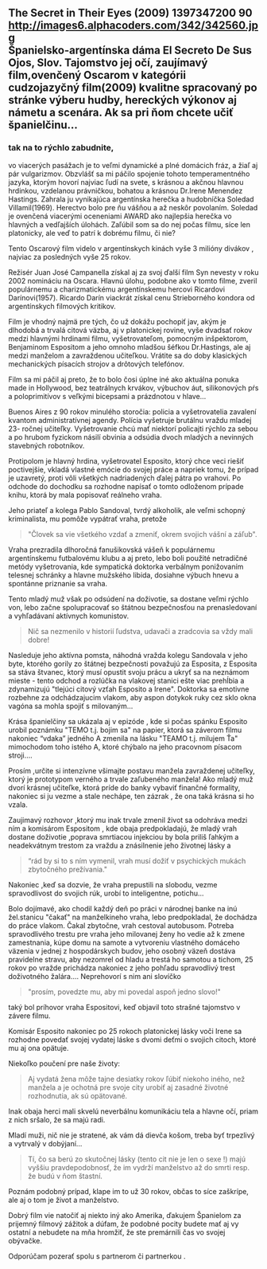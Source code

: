 The Secret in Their Eyes (2009)
1397347200
90
http://images6.alphacoders.com/342/342560.jpg    
Španielsko-argentínska dáma __El Secreto De Sus Ojos__, Slov. __Tajomstvo jej očí__, zaujímavý film,ovenčený Oscarom v kategórii cudzojazyčný film(2009) kvalitne spracovaný po stránke výberu hudby, hereckých výkonov aj námetu a scenára. Ak sa pri ňom chcete učiť španielčinu...
---
### tak na to rýchlo zabudnite, 

vo viacerých pasážach je to veľmi dynamické a plné domácich fráz, a žiaľ aj pár vulgarizmov. Obzvlášť sa mi páčilo spojenie tohoto temperamentného jazyka, ktorým hovorí najviac ľudí na svete, s krásnou a akčnou hlavnou hrdinkou, vzdelanou právničkou, bohatou a krásnou Dr.Irene Menendez Hastings. Zahrala ju vynikajúca argentínska herečka a hudobníčka Soledad Villamil(1969).
Herectvo bolo pre ňu vášňou a až neskôr povolaním. Soledad je ovenčená viacerými oceneniami AWARD ako najlepšia herečka vo hlavných a vedľajších úlohách. Zaľúbil som sa do nej počas filmu, síce len platonicky, ale veď to patrí k dobrému filmu, či nie? 

Tento Oscarový film videlo v argentínskych kinách vyše 3 milióny divákov , najviac za posledných vyše 25 rokov.

Režisér Juan José Campanella získal aj za svoj ďalší film Syn nevesty v roku 2002 nomináciu na Oscara. Hlavnú úlohu, podobne ako v tomto filme, zveril populárnemu a charizmatickému argentínskemu hercovi Ricardovi Darínovi(1957). Ricardo Darín viackrát získal cenu Strieborného kondora od argentínskych filmových kritikov. 

Film je vhodný najmä pre tých, čo už dokážu pochopiť jav, akým je dlhodobá a trvalá citová väzba, aj v platonickej rovine, vyše dvadsať rokov medzi hlavnými hrdinami filmu, vyšetrovateľom, pomocným inšpektorom, Benjaminom Espositom a jeho omnoho mladšou šéfkou Dr.Hastings, ale aj medzi manželom a zavraždenou učiteľkou. Vrátite sa do doby klasických mechanických písacích strojov a drôtových telefónov. 

Film sa mi páčil aj preto, že to bolo čosi úplne iné ako aktuálna ponuka made in Hollywood, bez teatrálnych krvákov, výbuchov áut, silikonových pŕs a poloprimitívov s veľkými bicepsami a prázdnotou v hlave… 

Buenos Aires z 90 rokov minulého storočia: policia a vyšetrovatelia zavalení kvantom administratívnej agendy. Polícia vyšetruje brutálnu vraždu mladej 23- ročnej učiteľky. Vyšetrovanie chcú mať niektorí policajti rýchlo za sebou a po hrubom fyzickom násilí obvinia a odsúdia dvoch mladých a nevinných stavebných robotníkov.

Protipolom je hlavný hrdina, vyšetrovatel Esposito, ktorý chce veci riešiť poctivejšie, vkladá vlastné emócie do svojej práce a napriek tomu, že prípad je uzavretý, proti vôli všetkých nadriadených ďalej pátra po vrahovi. Po odchode do dochodku sa rozhodne napísať o tomto odloženom prípade knihu, ktorá by mala popisovať reálneho vraha.

Jeho priateľ a kolega Pablo Sandoval, tvrdý alkoholik, ale veľmi schopný kriminalista, mu pomôže vypátrať vraha, pretože 
>"Človek sa vie všetkého vzdať a zmeniť, okrem svojich vášní a záľub". 

Vraha prezradila dlhoročná fanušikovská vášeň k populárnemu argentínskemu futbalovému klubu a aj preto, lebo boli použité netradičné metódy vyšetrovania, kde sympatická doktorka verbálnym ponižovaním telesnej schránky a hlavne mužského libida, dosiahne výbuch hnevu a spontánne priznanie sa vraha.

Tento mladý muž však po odsúdení na doživotie, sa dostane veľmi rýchlo von, lebo začne spolupracovať so štátnou bezpečnosťou na prenasledovaní a vyhľadávaní aktívnych komunistov. 

>Nič sa nezmenilo v historií ľudstva, udavači a zradcovia sa vždy mali dobre! 

Nasleduje jeho aktívna pomsta, náhodná vražda kolegu Sandovala v jeho byte, ktorého gorily zo štátnej bezpečnosti považujú za Esposita, z Esposita sa stáva štvanec, ktorý musí opustit svoju prácu a ukryť sa na neznámom mieste - tento odchod a rozlúčka na vlakovej stanici ešte viac prehĺbia a zdynamizujú "tlejúci citový vzťah Esposito a Irene". Doktorka sa emotivne rozbehne za odchádzajucim vlakom, aby aspon dotykok ruky cez sklo okna vagóna sa mohla spojiť s milovaným... 

Krása španielčiny sa ukázala aj v epizóde , kde si počas spánku Esposito urobil poznámku "TEMO t.j. bojim sa" na papier, ktorá sa záverom filmu nakoniec “vdaka” jedného A zmenila na lásku "TEAMO t.j. milujem Ťa" mimochodom toho istého A, ktoré chýbalo na jeho pracovnom písacom stroji….

Prosím ,určite si intenzívne všimajte postavu manžela zavraždenej učiteľky, ktorý je prototypom verného a trvale zaľubeného manžela! Ako mladý muž dvorí krásnej učiteľke, ktorá príde do banky vybaviť finančné formality, nakoniec si ju vezme a stale nechápe, ten zázrak , že ona taká krásna si ho vzala.

Zaujimavý rozhovor ,ktorý mu inak trvale zmenil život sa odohráva medzi ním a komisárom Espositom , kde obaja predpokladajú, že mladý vrah dostane doživotie ,poprava smrtiacou injekciou by bola priliš ľahkým a neadekvátnym trestom za vraždu a znásilnenie jeho životnej lásky a 

>“rád by si to s ním vymenil, vrah musí dožiť v psychických mukách zbytočného prežívania."

Nakoniec ,keď sa dozvie, že vraha prepustili na slobodu, vezme spravodlivost do svojich rúk, urobí to inteligentne, potichu...

Bolo dojímavé, ako chodil každý deň po práci v národnej banke na inú žel.stanicu "čakať" na manželkineho vraha, lebo predpokladal, že dochádza do práce vlakom. Čakal zbytočne, vrah cestoval autobusom. Potreba spravodlivého trestu pre vraha jeho milovanej ženy ho vedie až k zmene zamestnania, kúpe domu na samote a vytvoreniu vlastného domáceho väzenia v jednej z hospodárskych budov, jeho osobný väzeň dostáva pravidelne stravu, aby nezomrel od hladu a trestá ho samotou a tichom, 25 rokov po vražde prichádza nakoniec z jeho pohľadu spravodlivý trest doživotného žalára…. Neprehovorí s nim ani slovíčko 
>"prosím, povedzte mu, aby mi povedal aspoň jedno slovo!" 

taký bol príhovor vraha Espositovi, keď objavil toto strašné tajomstvo v závere filmu.

Komisár Esposito nakoniec po 25 rokoch platonickej lásky voči Irene sa rozhodne povedať svojej vydatej láske s dvomi deťmi o svojich citoch, ktoré mu aj ona opätuje.

Niekoľko poučení pre naše životy:

>Aj vydatá žena môže tajne desiatky rokov ľúbiť niekoho iného,
než manžela a je ochotná pre svoje city urobiť aj zasadné životné 
rozhodnutia, ak sú opätované.

Inak obaja herci mali skvelú neverbálnu komunikáciu tela a hlavne očí, priam z nich sršalo, že sa majú radi.

Mladí muži, nič nie je stratené, ak vám dá dievča košom, treba byť trpezlivý a vytrvalý v dobýjaní…

>Tí, čo sa berú zo skutočnej lásky (tento cit nie je len o sexe !) majú vyššiu pravdepodobnosť, že im vydrží manželstvo až do smrti resp. že budú v ňom štastní. 

Poznám podobný prípad, klape im to už 30 rokov, občas to síce zaškrípe, ale aj o tom je život a manželstvo.

Dobrý film vie natočiť aj niekto iný ako Amerika, ďakujem Španielom za prijemný filmový zážitok a dúfam, že podobné pocity budete mať aj vy ostatní a nebudete na mňa hromžiť, že ste premárnili čas vo svojej obývačke.

Odporúčam pozerať spolu s partnerom či partnerkou . 
